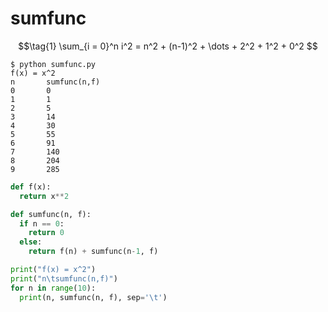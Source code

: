 # sumfunc
$$\tag{1}
\sum_{i = 0}^n i^2 = n^2 + (n-1)^2 + \dots + 2^2 + 1^2 + 0^2
$$


```shell
$ python sumfunc.py
f(x) = x^2
n       sumfunc(n,f)
0       0
1       1
2       5
3       14
4       30
5       55
6       91
7       140
8       204
9       285
```


```python
def f(x):
  return x**2

def sumfunc(n, f):
  if n == 0:
    return 0
  else:
    return f(n) + sumfunc(n-1, f)

print("f(x) = x^2")
print("n\tsumfunc(n,f)")
for n in range(10):
  print(n, sumfunc(n, f), sep='\t')
```
